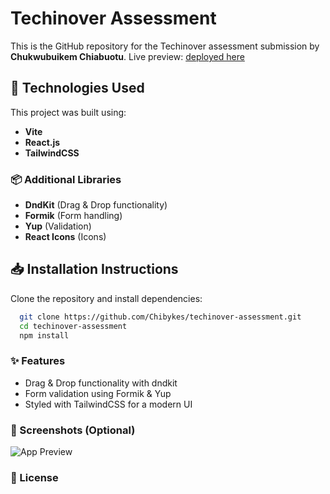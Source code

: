 # Techinover Assessment

This is the GitHub repository for the Techinover assessment submission by **Chukwubuikem Chiabuotu**.
Live preview: [deployed here](https://techinover-assessment-chibykes.netlify.app/)

## 🚀 Technologies Used

This project was built using:

- **Vite**
- **React.js**
- **TailwindCSS**

### 📦 Additional Libraries

- **DndKit** (Drag & Drop functionality)
- **Formik** (Form handling)
- **Yup** (Validation)
- **React Icons** (Icons)

## 📥 Installation Instructions

Clone the repository and install dependencies:

```bash
  git clone https://github.com/Chibykes/techinover-assessment.git
  cd techinover-assessment
  npm install
```

### ✨ Features

- Drag & Drop functionality with dndkit
- Form validation using Formik & Yup
- Styled with TailwindCSS for a modern UI

### 📸 Screenshots (Optional)

![App Preview](./src/assets/preview.gif)

### 📝 License
